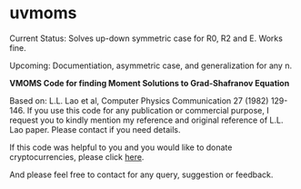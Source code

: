 # uvmoms

Current Status: Solves up-down symmetric case for R0, R2 and E. Works fine.

Upcoming: Documentiation, asymmetric case, and generalization for any n.

**VMOMS Code for finding Moment Solutions to Grad-Shafranov Equation**

Based on: L.L. Lao et al, Computer Physics Communication 27 (1982) 129-146. If you use this code for any publication or commercial purpose, I request you to kindly mention my reference and original reference of L.L. Lao paper. Please contact if you need details.

If this code was helpful to you and you would like to donate cryptocurrencies, please click [here](https://sites.google.com/view/udy11-donation/).

And please feel free to contact for any query, suggestion or feedback.
